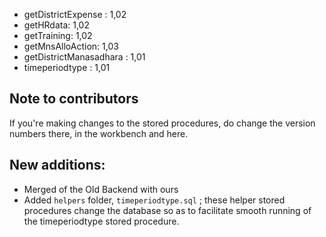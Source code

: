 - getDistrictExpense : 1,02
- getHRdata: 1,02
- getTraining: 1,02
- getMnsAlloAction: 1,03
- getDistrictManasadhara : 1,01
- timeperiodtype : 1,01


## Note to contributors  
If you're making changes to the stored procedures, do change the version numbers there, in the workbench and here.

## New additions:
- Merged of the Old Backend with ours
- Added `helpers` folder, `timeperiodtype.sql` ; these helper stored procedures change the database so as to facilitate smooth running of the timeperiodtype stored procedure.